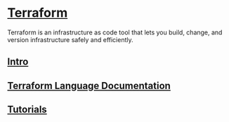 # [Terraform](https://developer.hashicorp.com/terraform)

Terraform is an infrastructure as code tool that lets you build,
change, and version infrastructure safely and efficiently.

## [Intro](intro.md)

## [Terraform Language Documentation](language.md)

## [Tutorials](tutorials.md)

